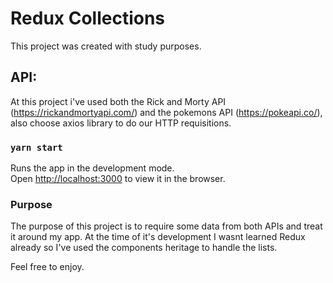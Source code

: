 # Redux Collections

This project was created with study purposes.

## API:

At this project i've used both the Rick and Morty API (https://rickandmortyapi.com/) and the pokemons API (https://pokeapi.co/), 
also choose axios library to do our HTTP requisitions.

### `yarn start`

Runs the app in the development mode.\
Open [http://localhost:3000](http://localhost:3000) to view it in the browser.

### Purpose

The purpose of this project is to require some data from both APIs and treat it around my app.
At the time of it's development I wasnt learned Redux already so I've used the components heritage to handle the lists.

Feel free to enjoy.
